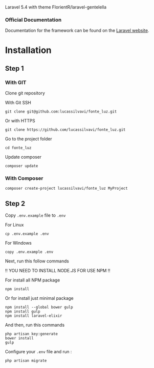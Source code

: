 Laravel 5.4 with theme FlorientR/laravel-gentelella 

### Official Documentation

Documentation for the framework can be found on the [Laravel website](http://laravel.com/docs/5.4).


# Installation

## Step 1

### With GIT
Clone git repository

With Git SSH
```
git clone git@github.com:lucassilvavi/fonte_luz.git
```

Or with HTTPS
```
git clone https://github.com/lucassilvavi/fonte_luz.git
```

Go to the project folder 
```
cd fonte_luz
```

Update composer 
```
composer update
```

### With Composer
```
composer create-project lucassilvavi/fonte_luz MyProject
```

## Step 2
Copy ```.env.example``` file to ```.env```

For Linux
```
cp .env.example .env
```
For Windows
```
copy .env.example .env
```

Next, run this follow commands

!! YOU NEED TO INSTALL NODE.JS FOR USE NPM !! 

For install all NPM package

```
npm install
```

Or for install just minimal package

```
npm install --global bower gulp
npm install gulp
npm install laravel-elixir
```

And then, run this commands

```
php artisan key:generate
bower install
gulp
```

Configure your ```.env``` file and run :
```
php artisan migrate
```